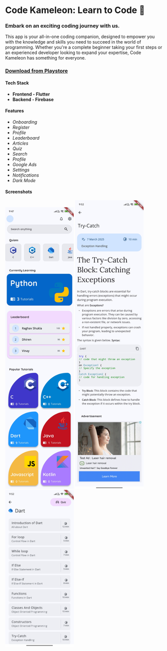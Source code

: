 # Code Kameleon: Learn to Code 🐍
### Embark on an exciting coding journey with us.

This app is your all-in-one coding companion, designed to empower you with the knowledge and skills you need to succeed in the world of programming. Whether you're a complete beginner taking your first steps or an experienced developer looking to expand your expertise, Code Kameleon has something for everyone.

### [Download from Playstore](https://play.google.com/store/apps/details?id=com.techlyverse.codekameleon&hl=en)

#### Tech Stack
* **Frontend - Flutter**
* **Backend - Firebase**

#### Features
* *Onboarding*
* *Register*
* *Profile*
* *Leaderboard*
* *Articles*
* *Quiz*
* *Search*
* *Profile*
* *Google Ads*
* *Settings*
* *Notifications*
* *Dark Mode*

#### Screenshots

<img src="https://github.com/raghav042/codekameleon/blob/main/screenshots/home.jpg" width="220"> <img src="https://github.com/raghav042/codekameleon/blob/main/screenshots/ts.jpg" width="220"> <img src="https://github.com/raghav042/codekameleon/blob/main/screenshots/tutorial.jpg" width="220">






